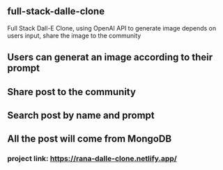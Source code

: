 ## full-stack-dalle-clone
Full Stack Dall-E Clone, using OpenAI API to generate image depends on users input, share the image to the community

## Users can generat an image according to their prompt
## Share post to the community
## Search post by name and prompt
## All the post will come from MongoDB

### project link: https://rana-dalle-clone.netlify.app/


